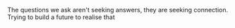 The questions we ask aren't seeking answers, they are seeking connection. Trying to build a future to realise that
